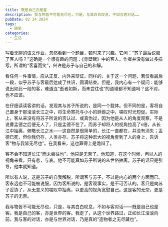 ```yaml
---
title: 既是自己亦是客
description: 我与物皆不可能无尽也，只是，与其白白叹息，不如与客对话……
pubDate: 02 24 2024
tags:
  - 随笔
categories:
  - 生活
---
```


写着无聊的语文作业，忽然看到一个题目，顿时来了兴趣。它问：”苏子最后说服了客人吗？"这确是一个很有趣的问题：《赤壁赋》中的客人，作者并没有做过多描写，所谓的“客喜而笑”，兴许是苏子与自己的和解。

看任何一件事情，应从正反、内外来辩证。同样的，关于这一个问题，若仅看最后一段，似乎苏子与客最后达成了共识，圆满结束。但是，我内心有一个疑问：能够说出如此一段的客，难道连“逝者如斯，而未尝往也”的道理都不知道吗？这不对，也不应该。

在仔细读读客讲的话，发现其与苏子所说的，是同一个载体。但不同的是，客将自己置身于那滚滚长江之中，将生命寄托与小小的蜉蝣之中，嗟叹时光短促。实际上，客从来没有将苏子所说的否认过、或真伪过，因为他是从人的角度观察，不是说曹孟德之后便无人了，只是孟德不在了。而苏子却将人的视角拉高了`n`倍，从长江中抽离，俯瞰长江之水——这自然是很简单的，长江一直都在，并没有消失；孟德已死，但你我仍存，人类亦存。苏子将这种宏大的视角套到了人的身上，告诉客“物与我皆无尽也”。在我看来，这也算得上是诡辩了。

客不会不知道长江“而未尝往也”，他只是无奈了。他知道，在这个时候，再以人的视角来看，只有悲，与哀。他不可能真如苏子所说的从世俗抽离，苏子的话只是引导，他本就知道。

所以有人说，这是苏子的自我解脱，所谓客与苏子，不过是内心的两个方面而已。客永远也不可能被说服，因为客所说的，是客观事实，是不可否认的。客只是向苏子妥协了，从无意义的嗟叹中抽离，以更高的视角宽慰自己。这是客的无奈，更是苏子的无奈。

我与物皆不可能无尽也，只是，与其白白叹息，不如与客对话——既是自己也是客。我是自己的客，亦是世界的客。我走了，从这个世界路过，正如长江滚滚向前。我与客的对话，亦是与世界对话，乃是真的“造物者之无尽藏也”。
